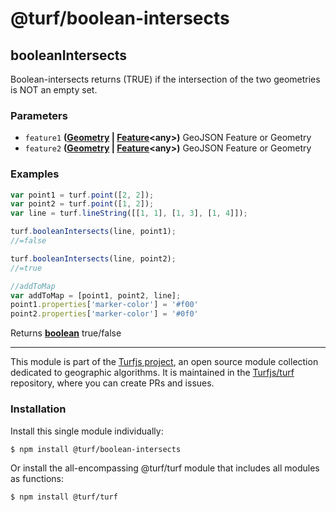 # @turf/boolean-intersects

<!-- Generated by documentation.js. Update this documentation by updating the source code. -->

## booleanIntersects

Boolean-intersects returns (TRUE) if the intersection of the two geometries is NOT an empty set.

### Parameters

*   `feature1` **([Geometry][1] | [Feature][2]\<any>)** GeoJSON Feature or Geometry
*   `feature2` **([Geometry][1] | [Feature][2]\<any>)** GeoJSON Feature or Geometry

### Examples

```javascript
var point1 = turf.point([2, 2]);
var point2 = turf.point([1, 2]);
var line = turf.lineString([[1, 1], [1, 3], [1, 4]]);

turf.booleanIntersects(line, point1);
//=false

turf.booleanIntersects(line, point2);
//=true

//addToMap
var addToMap = [point1, point2, line];
point1.properties['marker-color'] = '#f00'
point2.properties['marker-color'] = '#0f0'
```

Returns **[boolean][3]** true/false

[1]: https://tools.ietf.org/html/rfc7946#section-3.1

[2]: https://tools.ietf.org/html/rfc7946#section-3.2

[3]: https://developer.mozilla.org/docs/Web/JavaScript/Reference/Global_Objects/Boolean

<!-- This file is automatically generated. Please don't edit it directly. If you find an error, edit the source file of the module in question (likely index.js or index.ts), and re-run "yarn docs" from the root of the turf project. -->

---

This module is part of the [Turfjs project](https://turfjs.org/), an open source module collection dedicated to geographic algorithms. It is maintained in the [Turfjs/turf](https://github.com/Turfjs/turf) repository, where you can create PRs and issues.

### Installation

Install this single module individually:

```sh
$ npm install @turf/boolean-intersects
```

Or install the all-encompassing @turf/turf module that includes all modules as functions:

```sh
$ npm install @turf/turf
```
